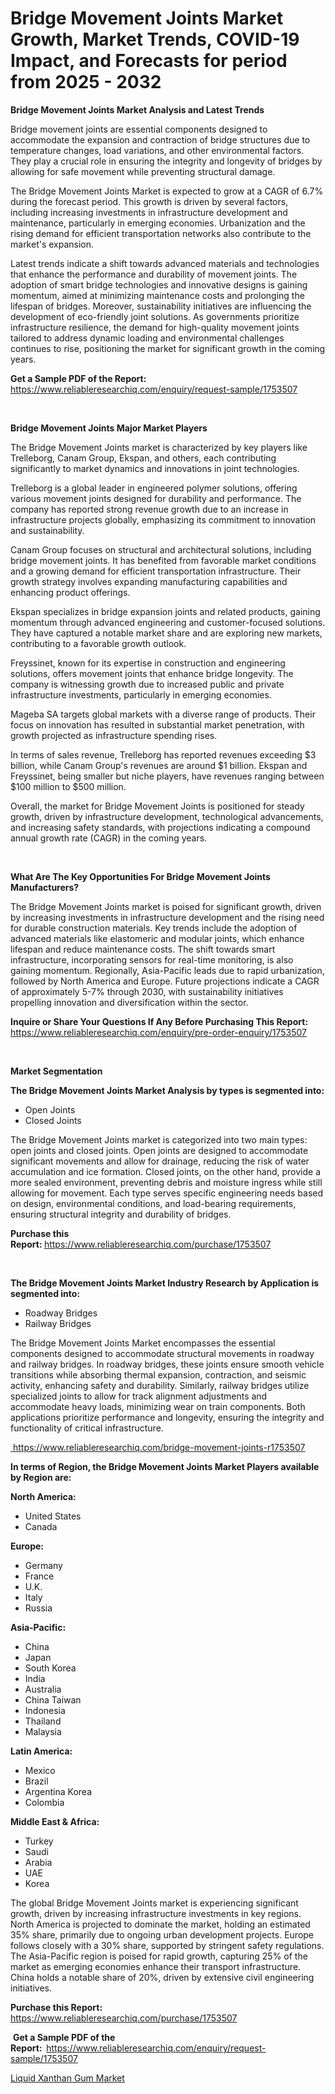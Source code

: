 <p><h1>Bridge Movement Joints Market Growth, Market Trends, COVID-19 Impact, and Forecasts for period from 2025 - 2032</h1></p><p><strong>Bridge Movement Joints Market Analysis and Latest Trends</strong></p>
<p><p>Bridge movement joints are essential components designed to accommodate the expansion and contraction of bridge structures due to temperature changes, load variations, and other environmental factors. They play a crucial role in ensuring the integrity and longevity of bridges by allowing for safe movement while preventing structural damage. </p><p>The Bridge Movement Joints Market is expected to grow at a CAGR of 6.7% during the forecast period. This growth is driven by several factors, including increasing investments in infrastructure development and maintenance, particularly in emerging economies. Urbanization and the rising demand for efficient transportation networks also contribute to the market's expansion. </p><p>Latest trends indicate a shift towards advanced materials and technologies that enhance the performance and durability of movement joints. The adoption of smart bridge technologies and innovative designs is gaining momentum, aimed at minimizing maintenance costs and prolonging the lifespan of bridges. Moreover, sustainability initiatives are influencing the development of eco-friendly joint solutions. As governments prioritize infrastructure resilience, the demand for high-quality movement joints tailored to address dynamic loading and environmental challenges continues to rise, positioning the market for significant growth in the coming years.</p></p>
<p><strong>Get a Sample PDF of the Report:&nbsp;</strong> <a href="https://www.reliableresearchiq.com/enquiry/request-sample/1753507?utm_campaign=2947&utm_medium=2&utm_source=Github&utm_content=ia&utm_term=01042025&utm_id=bridge-movement-joints">https://www.reliableresearchiq.com/enquiry/request-sample/1753507</a></p>
<p>&nbsp;</p>
<p><strong>Bridge Movement Joints Major Market Players</strong></p>
<p><p>The Bridge Movement Joints market is characterized by key players like Trelleborg, Canam Group, Ekspan, and others, each contributing significantly to market dynamics and innovations in joint technologies.</p><p>Trelleborg is a global leader in engineered polymer solutions, offering various movement joints designed for durability and performance. The company has reported strong revenue growth due to an increase in infrastructure projects globally, emphasizing its commitment to innovation and sustainability.</p><p>Canam Group focuses on structural and architectural solutions, including bridge movement joints. It has benefited from favorable market conditions and a growing demand for efficient transportation infrastructure. Their growth strategy involves expanding manufacturing capabilities and enhancing product offerings.</p><p>Ekspan specializes in bridge expansion joints and related products, gaining momentum through advanced engineering and customer-focused solutions. They have captured a notable market share and are exploring new markets, contributing to a favorable growth outlook.</p><p>Freyssinet, known for its expertise in construction and engineering solutions, offers movement joints that enhance bridge longevity. The company is witnessing growth due to increased public and private infrastructure investments, particularly in emerging economies.</p><p>Mageba SA targets global markets with a diverse range of products. Their focus on innovation has resulted in substantial market penetration, with growth projected as infrastructure spending rises.</p><p>In terms of sales revenue, Trelleborg has reported revenues exceeding $3 billion, while Canam Group's revenues are around $1 billion. Ekspan and Freyssinet, being smaller but niche players, have revenues ranging between $100 million to $500 million.</p><p>Overall, the market for Bridge Movement Joints is positioned for steady growth, driven by infrastructure development, technological advancements, and increasing safety standards, with projections indicating a compound annual growth rate (CAGR) in the coming years.</p></p>
<p>&nbsp;</p>
<p><strong>What Are The Key Opportunities For Bridge Movement Joints Manufacturers?</strong></p>
<p><p>The Bridge Movement Joints market is poised for significant growth, driven by increasing investments in infrastructure development and the rising need for durable construction materials. Key trends include the adoption of advanced materials like elastomeric and modular joints, which enhance lifespan and reduce maintenance costs. The shift towards smart infrastructure, incorporating sensors for real-time monitoring, is also gaining momentum. Regionally, Asia-Pacific leads due to rapid urbanization, followed by North America and Europe. Future projections indicate a CAGR of approximately 5-7% through 2030, with sustainability initiatives propelling innovation and diversification within the sector.</p></p>
<p><strong>Inquire or Share Your Questions If Any Before Purchasing This Report:</strong> <a href="https://www.reliableresearchiq.com/enquiry/pre-order-enquiry/1753507?utm_campaign=2947&utm_medium=2&utm_source=Github&utm_content=ia&utm_term=01042025&utm_id=bridge-movement-joints">https://www.reliableresearchiq.com/enquiry/pre-order-enquiry/1753507</a></p>
<p>&nbsp;</p>
<p><strong>Market Segmentation</strong></p>
<p><strong>The Bridge Movement Joints Market Analysis by types is segmented into:</strong></p>
<p><ul><li>Open Joints</li><li>Closed Joints</li></ul></p>
<p><p>The Bridge Movement Joints market is categorized into two main types: open joints and closed joints. Open joints are designed to accommodate significant movements and allow for drainage, reducing the risk of water accumulation and ice formation. Closed joints, on the other hand, provide a more sealed environment, preventing debris and moisture ingress while still allowing for movement. Each type serves specific engineering needs based on design, environmental conditions, and load-bearing requirements, ensuring structural integrity and durability of bridges.</p></p>
<p><strong>Purchase this Report:&nbsp;</strong><a href="https://www.reliableresearchiq.com/purchase/1753507?utm_campaign=2947&utm_medium=2&utm_source=Github&utm_content=ia&utm_term=01042025&utm_id=bridge-movement-joints">https://www.reliableresearchiq.com/purchase/1753507</a></p>
<p>&nbsp;</p>
<p><strong>The Bridge Movement Joints Market Industry Research by Application is segmented into:</strong></p>
<p><ul><li>Roadway Bridges</li><li>Railway Bridges</li></ul></p>
<p><p>The Bridge Movement Joints Market encompasses the essential components designed to accommodate structural movements in roadway and railway bridges. In roadway bridges, these joints ensure smooth vehicle transitions while absorbing thermal expansion, contraction, and seismic activity, enhancing safety and durability. Similarly, railway bridges utilize specialized joints to allow for track alignment adjustments and accommodate heavy loads, minimizing wear on train components. Both applications prioritize performance and longevity, ensuring the integrity and functionality of critical infrastructure.</p></p>
<p><a href="https://www.reliableresearchiq.com/bridge-movement-joints-r1753507?utm_campaign=2947&utm_medium=2&utm_source=Github&utm_content=ia&utm_term=01042025&utm_id=bridge-movement-joints">&nbsp;https://www.reliableresearchiq.com/bridge-movement-joints-r1753507</a></p>
<p><strong>In terms of Region, the Bridge Movement Joints Market Players available by Region are:</strong></p>
<p>
    <p> <strong> North America: </strong>
        <ul>
            <li>United States</li>
            <li>Canada</li>
        </ul>
        </p> 
    <p> <strong> Europe: </strong>
        <ul>
            <li>Germany</li>
            <li>France</li>
            <li>U.K.</li>
            <li>Italy</li>
            <li>Russia</li>
        </ul>
        </p> 
    <p> <strong> Asia-Pacific: </strong>
        <ul>
            <li>China</li>
            <li>Japan</li>
            <li>South Korea</li>
            <li>India</li>
            <li>Australia</li>
            <li>China Taiwan</li>
            <li>Indonesia</li>
            <li>Thailand</li>
            <li>Malaysia</li>
        </ul>
        </p> 
    <p> <strong> Latin America: </strong>
        <ul>
            <li>Mexico</li>
            <li>Brazil</li>
            <li>Argentina Korea</li>
            <li>Colombia</li>
        </ul>
        </p> 
    <p> <strong> Middle East & Africa: </strong>
        <ul>
            <li>Turkey</li>
            <li>Saudi</li>
            <li>Arabia</li>
            <li>UAE</li>
            <li>Korea</li>
        </ul>
    </p>
    </p>
<p><p>The global Bridge Movement Joints market is experiencing significant growth, driven by increasing infrastructure investments in key regions. North America is projected to dominate the market, holding an estimated 35% share, primarily due to ongoing urban development projects. Europe follows closely with a 30% share, supported by stringent safety regulations. The Asia-Pacific region is poised for rapid growth, capturing 25% of the market as emerging economies enhance their transport infrastructure. China holds a notable share of 20%, driven by extensive civil engineering initiatives.</p></p>
<p><strong>Purchase this Report: </strong><a href="https://www.reliableresearchiq.com/purchase/1753507?utm_campaign=2947&utm_medium=2&utm_source=Github&utm_content=ia&utm_term=01042025&utm_id=bridge-movement-joints">https://www.reliableresearchiq.com/purchase/1753507</a></p>
<p>&nbsp;<strong>Get a Sample PDF of the Report:&nbsp;&nbsp;</strong><a href="https://www.reliableresearchiq.com/enquiry/request-sample/1753507?utm_campaign=2947&utm_medium=2&utm_source=Github&utm_content=ia&utm_term=01042025&utm_id=bridge-movement-joints">https://www.reliableresearchiq.com/enquiry/request-sample/1753507</a></p>
<p><strong></strong></p>
<p><p><a href="https://github.com/xtysizov/Market-Research-Report-List-1/blob/main/liquid-xanthan-gum-market.md?utm_campaign=2947&utm_medium=2&utm_source=Github&utm_content=ia&utm_term=01042025&utm_id=bridge-movement-joints">Liquid Xanthan Gum Market</a></p></p>